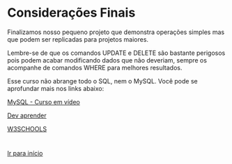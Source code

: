 # Considerações Finais

Finalizamos nosso pequeno projeto que demonstra operações simples mas que podem ser replicadas para projetos maiores.

Lembre-se de que os comandos UPDATE e DELETE são bastante perigosos pois podem acabar modificando dados que não deveriam, sempre os acompanhe de comandos WHERE para melhores resultados.

Esse curso não abrange todo o SQL, nem o MySQL. Você pode se aprofundar mais nos links abaixo:

[MySQL - Curso em vídeo](https://www.youtube.com/watch?v=Ofktsne-utM&list=PLHz_AreHm4dkBs-795Dsgvau_ekxg8g1r)

[Dev aprender](https://www.youtube.com/watch?v=rX2I7OjLqWE)

[W3SCHOOLS](https://www.w3schools.com/sql/)

#

<a href="https://github.com/paulorievrs/mysql4noobs">Ir para início</a>